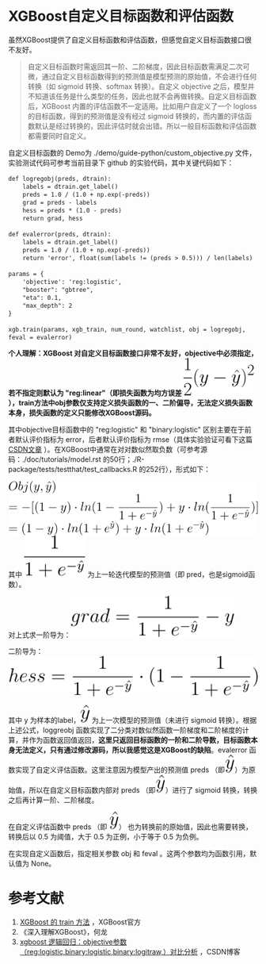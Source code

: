 #  XGBoost自定义目标函数和评估函数

虽然XGBoost提供了自定义目标函数和评估函数，但感觉自定义目标函数接口很不友好。

> 自定义目标函数时需返回其一阶、二阶梯度，因此目标函数需满足二次可微，通过自定义目标函数得到的预测值是模型预测的原始值，不会进行任何转换（如 sigmoid 转换、softmax 转换）。自定义 objective 之后，模型并不知道该任务是什么类型的任务，因此也就不会再做转换。自定义目标函数后，XGBoost 内置的评估函数不一定适用。比如用户自定义了一个 logloss 的目标函数，得到的预测值是没有经过 sigmoid 转换的，而内置的评估函数默认是经过转换的，因此评估时就会出错。所以一般目标函数和评估函数都需要同时自定义。

自定义目标函数的 Demo为 ./demo/guide-python/custom_objective.py 文件，实验测试代码可参考当前目录下 github 的实验代码，其中关键代码如下：

```
def logregobj(preds, dtrain):
    labels = dtrain.get_label()
    preds = 1.0 / (1.0 + np.exp(-preds))
    grad = preds - labels
    hess = preds * (1.0 - preds)
    return grad, hess
    
def evalerror(preds, dtrain):
    labels = dtrain.get_label()
    preds = 1.0 / (1.0 + np.exp(-preds))
    return 'error', float(sum(labels != (preds > 0.5))) / len(labels)
    
params = {
    'objective': 'reg:logistic',
    "booster": "gbtree",
    "eta": 0.1,
    "max_depth": 2
}

xgb.train(params, xgb_train, num_round, watchlist, obj = logregobj, feval = evalerror)
```



**个人理解：XGBoost 对自定义目标函数接口非常不友好，objective中必须指定，若不指定则默认为 "reg:linear"（即损失函数为均方误差  <img src="./images/reg_linear.svg" alt="avatar" style="zoom:50%;" />  ），train方法中obj参数仅支持定义损失函数的一、二阶偏导，无法定义损失函数本身，损失函数的定义只能修改XGBoost源码。** 

其中objective目标函数中的 "reg:logistic" 和 "binary:logistic" 区别主要在于前者默认评价指标为 error，后者默认评价指标为 rmse（具体实验验证可看下这篇 [CSDN文章](https://blog.csdn.net/phyllisyuell/article/details/81005509) ）。在XGBoost中通常在对对数似然取负数（可参考源码：./doc/tutorials/model.rst 的50行；./R-package/tests/testthat/test_callbacks.R 的252行），形式如下：

<img src="./images/obj.svg" alt="avatar" style="zoom:110%;" align="left" />



其中 <img src="./images/pred.svg" alt="avatar" style="zoom:110%;" /> 为上一轮迭代模型的预测值（即 pred，也是sigmoid函数）。

对上式求一阶导为：<img src="./images/grad.svg" alt="avatar" style="zoom:110%;" />

二阶导为：<img src="./images/hess.svg" alt="avatar" style="zoom:110%;" />

其中 y 为样本的label，<img src="./images/y.svg" alt="avatar" style="zoom:110%;" /> 为上一次模型的预测值（未进行 sigmoid 转换）。根据上述公式，loggreobj 函数实现了二分类对数似然函数一阶梯度和二阶梯度的计算，并作为函数返回值返回，**这里只返回目标函数的一阶和二阶导数，目标函数本身无法定义，只有通过修改源码，所以我感觉这是XGBoost的缺陷**。evalerror 函数实现了自定义评估函数。这里注意因为模型产出的预测值 preds （即<img src="./images/y.svg" alt="avatar" style="zoom:110%;" />）为原始值，所以在自定义目标函数内部对 preds （即<img src="./images/y.svg" alt="avatar" style="zoom:110%;" />）进行了 sigmoid 转换，转换之后再计算一阶、二阶梯度。

在自定义评估函数中 preds （即 <img src="./images/y.svg" alt="avatar" style="zoom:110%;" />） 也为转换前的原始值，因此也需要转换，转换后以 0.5 为阈值，大于 0.5 为正例，小于等于 0.5 为负例。

在实现自定义函数后，指定相关参数 obj 和 feval 。这两个参数均为函数引用，默认值为 None。



# 参考文献

1. [XGBoost 的 train 方法](https://xgboost.readthedocs.io/en/latest/python/python_api.html#xgboost.train) ，XGBoost官方
2. 《深入理解XGBoost》，何龙
3. [xgboost 逻辑回归：objective参数（reg:logistic,binary:logistic,binary:logitraw,）对比分析](https://blog.csdn.net/phyllisyuell/article/details/81005509) ，CSDN博客


